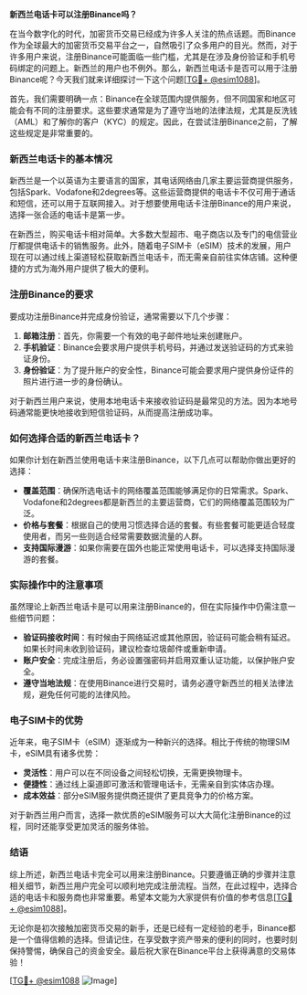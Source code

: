 **新西兰电话卡可以注册Binance吗？**

在当今数字化的时代，加密货币交易已经成为许多人关注的热点话题。而Binance作为全球最大的加密货币交易平台之一，自然吸引了众多用户的目光。然而，对于许多用户来说，注册Binance可能面临一些门槛，尤其是在涉及身份验证和手机号码绑定的问题上。新西兰的用户也不例外。那么，新西兰电话卡是否可以用于注册Binance呢？今天我们就来详细探讨一下这个问题[[TG💪+ @esim1088](https://t.me/s/esim1088)]。

首先，我们需要明确一点：Binance在全球范围内提供服务，但不同国家和地区可能会有不同的注册要求。这些要求通常是为了遵守当地的法律法规，尤其是反洗钱（AML）和了解你的客户（KYC）的规定。因此，在尝试注册Binance之前，了解这些规定是非常重要的。

### 新西兰电话卡的基本情况

新西兰是一个以英语为主要语言的国家，其电话网络由几家主要运营商提供服务，包括Spark、Vodafone和2degrees等。这些运营商提供的电话卡不仅可用于通话和短信，还可以用于互联网接入。对于想要使用电话卡注册Binance的用户来说，选择一张合适的电话卡是第一步。

在新西兰，购买电话卡相对简单。大多数大型超市、电子商店以及专门的电信营业厅都提供电话卡的销售服务。此外，随着电子SIM卡（eSIM）技术的发展，用户现在可以通过线上渠道轻松获取新西兰电话卡，而无需亲自前往实体店铺。这种便捷的方式为海外用户提供了极大的便利。

### 注册Binance的要求

要成功注册Binance并完成身份验证，通常需要以下几个步骤：

1. **邮箱注册**：首先，你需要一个有效的电子邮件地址来创建账户。
2. **手机验证**：Binance会要求用户提供手机号码，并通过发送验证码的方式来验证身份。
3. **身份验证**：为了提升账户的安全性，Binance可能会要求用户提供身份证件的照片进行进一步的身份确认。

对于新西兰用户来说，使用本地电话卡来接收验证码是最常见的方法。因为本地号码通常能更快地接收到短信验证码，从而提高注册成功率。

### 如何选择合适的新西兰电话卡？

如果你计划在新西兰使用电话卡来注册Binance，以下几点可以帮助你做出更好的选择：

- **覆盖范围**：确保所选电话卡的网络覆盖范围能够满足你的日常需求。Spark、Vodafone和2degrees都是新西兰的主要运营商，它们的网络覆盖范围较为广泛。
- **价格与套餐**：根据自己的使用习惯选择合适的套餐。有些套餐可能更适合轻度使用者，而另一些则适合经常需要数据流量的人群。
- **支持国际漫游**：如果你需要在国外也能正常使用电话卡，可以选择支持国际漫游的套餐。

### 实际操作中的注意事项

虽然理论上新西兰电话卡是可以用来注册Binance的，但在实际操作中仍需注意一些细节问题：

- **验证码接收时间**：有时候由于网络延迟或其他原因，验证码可能会稍有延迟。如果长时间未收到验证码，建议检查垃圾邮件或重新申请。
- **账户安全**：完成注册后，务必设置强密码并启用双重认证功能，以保护账户安全。
- **遵守当地法规**：在使用Binance进行交易时，请务必遵守新西兰的相关法律法规，避免任何可能的法律风险。

### 电子SIM卡的优势

近年来，电子SIM卡（eSIM）逐渐成为一种新兴的选择。相比于传统的物理SIM卡，eSIM具有诸多优势：

- **灵活性**：用户可以在不同设备之间轻松切换，无需更换物理卡。
- **便捷性**：通过线上渠道即可激活和管理电话卡，无需亲自到实体店办理。
- **成本效益**：部分eSIM服务提供商还提供了更具竞争力的价格方案。

对于新西兰用户而言，选择一款优质的eSIM服务可以大大简化注册Binance的过程，同时还能享受更加灵活的服务体验。

### 结语

综上所述，新西兰电话卡完全可以用来注册Binance。只要遵循正确的步骤并注意相关细节，新西兰用户完全可以顺利地完成注册流程。当然，在此过程中，选择合适的电话卡和服务商也非常重要。希望本文能为大家提供有价值的参考信息[[TG💪+ @esim1088](https://t.me/s/esim1088)]。

无论你是初次接触加密货币交易的新手，还是已经有一定经验的老手，Binance都是一个值得信赖的选择。但请记住，在享受数字资产带来的便利的同时，也要时刻保持警惕，确保自己的资金安全。最后祝大家在Binance平台上获得满意的交易体验！

[[TG💪+ @esim1088](https://t.me/s/esim1088) ![Image](https://i.postimg.cc/4NQfJmqS/Snipaste-2025-05-13-00-14-12.png)]